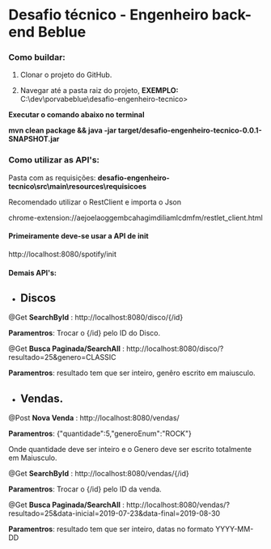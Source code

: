  # Desafio técnico - Engenheiro back-end Beblue
 
 ### Como buildar:
 
 1. Clonar o projeto do GitHub.
 
 1. Navegar até a pasta raiz do projeto, **EXEMPLO:** C:\dev\porvabeblue\desafio-engenheiro-tecnico>
 
 
 **Executar o comando abaixo no terminal**
 
 **mvn clean package && java -jar target/desafio-engenheiro-tecnico-0.0.1-SNAPSHOT.jar**
 
 
 ### Como utilizar as API's:

Pasta com as requisições: **desafio-engenheiro-tecnico\src\main\resources\requisicoes**

Recomendado utilizar o RestClient e importa o Json



chrome-extension://aejoelaoggembcahagimdiliamlcdmfm/restlet_client.html

#### Primeiramente deve-se usar a API de init

http://localhost:8080/spotify/init

#### Demais API's:

- ## Discos 

@Get
**SearchById** : http://localhost:8080/disco/{/id}

**Paramentros**: Trocar o {/id} pelo ID do Disco.

@Get
**Busca Paginada/SearchAll** : http://localhost:8080/disco/?resultado=25&genero=CLASSIC

**Paramentros**: resultado tem que ser inteiro, genêro escrito em maiusculo.

- ## Vendas.

@Post
**Nova Venda** : http://localhost:8080/vendas/

**Paramentros**: {"quantidade":5,"generoEnum":"ROCK"}

Onde quantidade deve ser inteiro e o Genero deve ser escrito totalmente em Maiusculo.

@Get
**SearchById** : http://localhost:8080/vendas/{/id}

**Paramentros**: Trocar o {/id} pelo ID da venda.


@Get
**Busca Paginada/SearchAll** : http://localhost:8080/vendas/?resultado=25&data-inicial=2019-07-23&data-final=2019-08-30

**Paramentros**: resultado tem que ser inteiro, datas no formato YYYY-MM-DD
